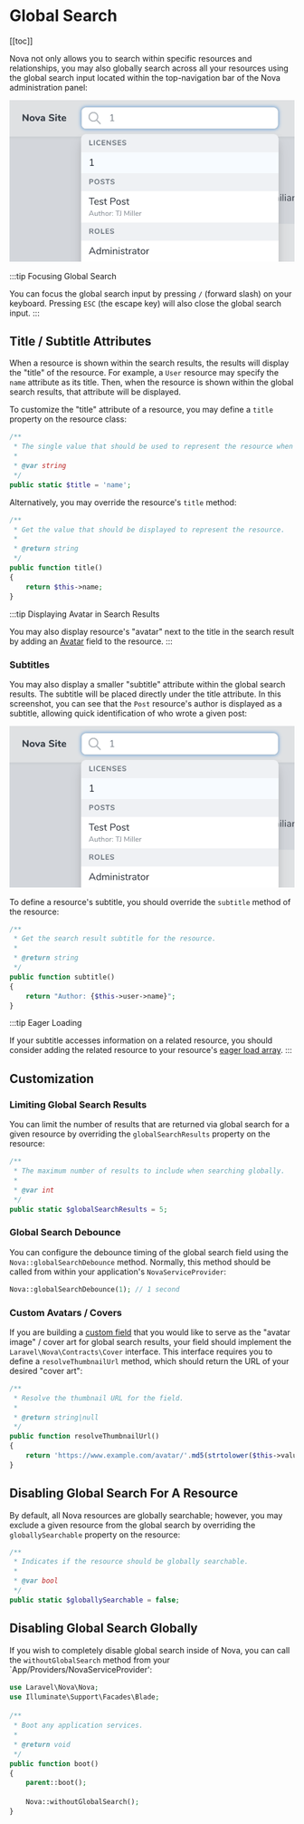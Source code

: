 # Global Search

[[toc]]

Nova not only allows you to search within specific resources and relationships, you may also globally search across all your resources using the global search input located within the top-navigation bar of the Nova administration panel:

![Global Search](./img/global-search.png)

:::tip Focusing Global Search

You can focus the global search input by pressing `/` (forward slash) on your keyboard. Pressing `ESC` (the escape key) will also close the global search input.
:::

## Title / Subtitle Attributes

When a resource is shown within the search results, the results will display the "title" of the resource. For example, a `User` resource may specify the `name` attribute as its title. Then, when the resource is shown within the global search results, that attribute will be displayed.

To customize the "title" attribute of a resource, you may define a `title` property on the resource class:

```php
/**
 * The single value that should be used to represent the resource when being displayed.
 *
 * @var string
 */
public static $title = 'name';
```

Alternatively, you may override the resource's `title` method:

```php
/**
 * Get the value that should be displayed to represent the resource.
 *
 * @return string
 */
public function title()
{
    return $this->name;
}
```

:::tip Displaying Avatar in Search Results

You may also display resource's "avatar" next to the title in the search result by adding an [Avatar](./../resources/fields.md#avatar-field) field to the resource.
:::

### Subtitles

You may also display a smaller "subtitle" attribute within the global search results. The subtitle will be placed directly under the title attribute. In this screenshot, you can see that the `Post` resource's author is displayed as a subtitle, allowing quick identification of who wrote a given post:

![Global Search](./img/global-search.png)

To define a resource's subtitle, you should override the `subtitle` method of the resource:

```php
/**
 * Get the search result subtitle for the resource.
 *
 * @return string
 */
public function subtitle()
{
    return "Author: {$this->user->name}";
}
```

:::tip Eager Loading

If your subtitle accesses information on a related resource, you should consider adding the related resource to your resource's [eager load array](./../resources/README.md#eager-loading).
:::

## Customization

### Limiting Global Search Results

You can limit the number of results that are returned via global search for a given resource by overriding the `globalSearchResults` property on the resource:

```php
/**
 * The maximum number of results to include when searching globally.
 *
 * @var int
 */
public static $globalSearchResults = 5;
```

### Global Search Debounce

You can configure the debounce timing of the global search field using the `Nova::globalSearchDebounce` method. Normally, this method should be called from within your application's `NovaServiceProvider`:

```php
Nova::globalSearchDebounce(1); // 1 second
```

### Custom Avatars / Covers

If you are building a [custom field](./../customization/fields.md) that you would like to serve as the "avatar image" / cover art for global search results, your field should implement the `Laravel\Nova\Contracts\Cover` interface. This interface requires you to define a `resolveThumbnailUrl` method, which should return the URL of your desired "cover art":

```php
/**
 * Resolve the thumbnail URL for the field.
 *
 * @return string|null
 */
public function resolveThumbnailUrl()
{
    return 'https://www.example.com/avatar/'.md5(strtolower($this->value)).'?s=300';
}
```

## Disabling Global Search For A Resource

By default, all Nova resources are globally searchable; however, you may exclude a given resource from the global search by overriding the `globallySearchable` property on the resource:

```php
/**
 * Indicates if the resource should be globally searchable.
 *
 * @var bool
 */
public static $globallySearchable = false;
```

## Disabling Global Search Globally

If you wish to completely disable global search inside of Nova, you can call the `withoutGlobalSearch` method from your `App/Providers/NovaServiceProvider': 

```php
use Laravel\Nova\Nova;
use Illuminate\Support\Facades\Blade;

/**
 * Boot any application services.
 *
 * @return void
 */
public function boot()
{
    parent::boot();

    Nova::withoutGlobalSearch();
}
```